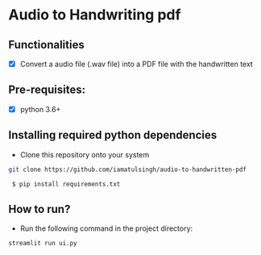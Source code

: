 # Audio to Handwriting pdf

## Functionalities
- [X] Convert a audio file (.wav file) into a PDF file with the handwritten text

## Pre-requisites:
- [X] python 3.6+

## Installing required python dependencies
- Clone this repository onto your system
```bash
git clone https://github.com/iamatulsingh/audio-to-handwritten-pdf
```

```bash
 $ pip install requirements.txt
 ```
## How to run?
- Run the following command in the project directory:
```
streamlit run ui.py
```

